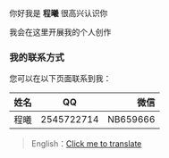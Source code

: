 你好我是 **程曦** 很高兴认识你

我会在这里开展我的个人创作

### 我的联系方式

您可以在以下页面联系到我：

| 姓名       | QQ |         微信 |
| :--------- | :--: | -----------: |
| 程曦     |  2545722714  |     NB659666 |

>English：[Click me to translate](./English.md)
